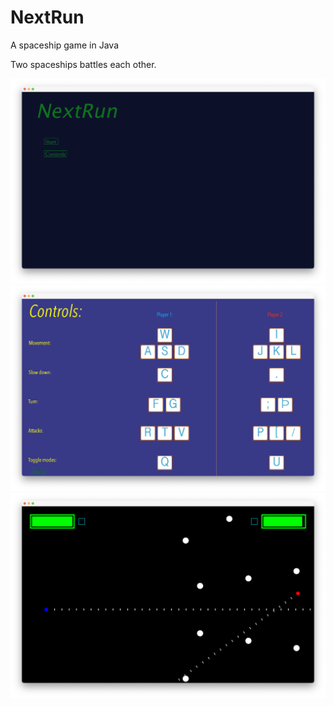 # NextRun
A spaceship game in Java

Two spaceships battles each other.

![](NextRun_title.png)
![](NextRun_controls.png)
![](NextRun_ingame.png)
